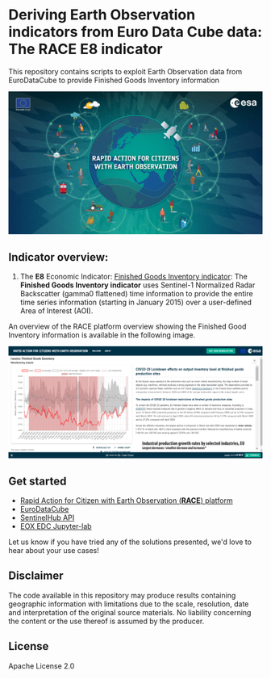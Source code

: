 # Deriving Earth Observation indicators from Euro Data Cube data: The RACE E8 indicator 
This repository contains scripts to exploit Earth Observation data from EuroDataCube to provide Finished Goods Inventory information

<p><center> <img src="images/race_logo.jpg" width="700"/> </p></center>

## Indicator overview:
1. The **E8** Economic Indicator: [Finished Goods Inventory indicator](E8_indicator.md):
The **Finished Goods Inventory indicator** uses Sentinel-1 Normalized Radar Backscatter (gamma0 flattened) time information to provide the entire time series information (starting in January 2015) over a user-defined Area of Interest (AOI).

An overview of the RACE platform overview showing the Finished Good Inventory information is available in the following image.
<p><center> <img src="images/RACE_FinishedGoodsInventory_view_20230622.png" width="700"/> </p></center>

## Get started
- [Rapid Action for Citizen with Earth Observation (**RACE**) platform](https://race.esa.int) 
- [EuroDataCube](https://eurodatacube.com/)
- [SentinelHub API](https://www.sentinel-hub.com/develop/api/)
- [EOX EDC Jupyter-lab](https://edc-jupyter.hub.eox.at/)

Let us know if you have tried any of the solutions presented, we'd love to hear about your use cases!

## Disclaimer
The code available in this repository may produce results containing geographic information with limitations due to the scale, resolution, date and interpretation of the original source materials. No liability concerning the content or the use thereof is assumed by the producer.

## License
Apache License 2.0
